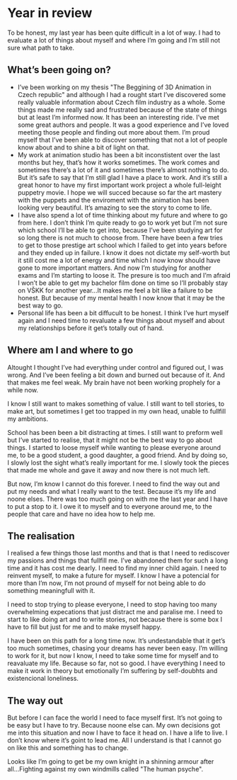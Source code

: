 # Year in review 

To be honest, my last year has been quite difficult in a lot of way. I had to evaluate a lot of things about myself and where I’m going and I’m still not sure what path to take. 

## What’s been going on? 
- I’ve been working on my thesis "The Beggining of 3D Animation in Czech republic" and although I had a rought start I’ve discovered some really valuable information about Czech film industry as a whole. Some things made me really sad and frustrated because of the state of things but at least I’m informed now. It has been an interesting ride. I’ve met some great authors and people. It was a good experience and I’ve loved meeting those people and finding out more about them. I’m proud myself that I’ve been able to discover something that not a lot of people know about and to shine a bit of light on that.
- My work at animation studio has been a bit inconstistent over the last months but hey, that’s how it works sometimes. The work comes and sometimes there’s a lot of it and sometimes there’s almost nothing to do. But it’s safe to say that I’m still glad I have a place to work. And it’s still a great honor to have my first important work project a whole full-leight puppetry movie. I hope we will succed because so far the art mastery with the puppets and the enviroment with the animation has been looking very beautiful. It’s amazing to see the story to come to life.
- I have also spend a lot of time thinking about my future and where to go from here. I don’t think I’m quite ready to go to work yet but I’m not sure which school I’ll be able to get into, because I’ve been studying art for so long there is not much to choose from. There have been a few tries to get to those prestige art school which I failed to get into years before and they ended up in failure. I know it does not dictate my self-worth but it still cost me a lot of energy and time which I now know should have gone to more important matters. And now I’m studying for another exams and I’m starting to loose it. The presure is too much and I’m afraid I won’t be able to get my bachelor film done on time so I’ll probably stay on VŠKK for another year...It makes me feel a bit like a failure to be honest. But because of my mental health I now know that it may be the best way to go.
- Personal life has been a bit diffucult to be honest. I think I’ve hurt myself again and I need time to revaluate a few things about myself and about my relationships before it get’s totally out of hand. 

## Where am I and where to go
Altought I thought I’ve had everything under control and figured out, I was wrong. And I’ve been feeling a bit down and burned out because of it. And that makes me feel weak. My brain have not been working prophely for a while now. 

I know I still want to makes something of value. I still want to tell stories, to make art, but sometimes I get too trapped in my own head, unable to fullfill my ambitions. 

School has been been a bit distracting at times. I still want to preform well but I’ve started to realise, that it might not be the best way to go about things. I started to loose myself while wanting to please everyone around me, to be a good student, a good daughter, a good friend. And by doing so, I slowly lost the sight what’s really important for me. I slowly took the pieces that made me whole and gave it away and now there is not much left. 

But now, I’m know I cannot do this forever. I need to find the way out and put my needs and what I really want to the test. Because it’s my life and noone elses. There was too much going on with me the last year and I have to put a stop to it. I owe it to myself and to everyone around me, to the people that care and have no idea how to help me. 

## The realisation 

I realised a few things those last months and that is that I need to rediscover my passions and things that fullfill me. I’ve abandoned them for such a long time and it has cost me dearly. I need to find my inner child again. I need to reinvent myself, to make a future for myself. I know I have a potencial for more than I’m now, I’m not pround of myself for not being able to do something meaningfull with it. 

I need to stop trying to please everyone, I need to stop having too many overwhelming expecations that just distract me and paralise me. I need to start to like doing art and to write stories, not because there is some box I have to fill but just for me and to make myself happy. 

I have been on this path for a long time now. It’s undestandable that it get’s too much sometimes, chasing your dreams has never been easy. I’m willing to work for it, but now I know, I need to take some time for myself and to reavaluate my life. Because so far, not so good. I have everything I need to make it work in theory but emotionally I’m suffering by self-doubhts and existencional loneliness. 

## The way out 

But before I can face the world I need to face myself first. It’s not going to be easy but I have to try. Because noone else can. My own decisions got me into this situation and now I have to face it head on. I have a life to live. I don’t know where it’s goint to lead me. All I understand is that I cannot go on like this and something has to change. 

Looks like I’m going to get be my own knight in a shinning armour after all...Fighting against my own windmills called "The human psyche". 
